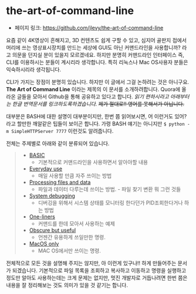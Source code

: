 # the-art-of-command-line

- 페이지 링크: https://github.com/jlevy/the-art-of-command-line

요즘 같이 4K영상이 흔해지고, 3D 컨텐츠도 쉽게 구할 수 있고, 심지어 골판지 접에서 머리에 쓰는 영상표시장치를 만드는 세상에 GUI도 아닌 커맨드라인을 사용합니까? 라고 의문을 던지실 분이 있을지 모르겠네요. 하지만 분명히 커맨드라인 인터페이스 즉, CLI를 이용하시는 분들이 계시리라 생각합니다. 특히 리눅스나 Mac OS사용자 분들은 익숙하시리라 생각됩니다.

CLI가 가지는 장점이 분명히 있습니다. 하지만 이 글에서 그걸 논하려는 것은 아니구요. **The Art of Command Line** 이라는 제목의 이 문서를 소개하려합니다. Quora에 올라온 글들을 모아서 Github을 통해 공유하고 있다고 합니다. *읽기 편하시라고 아래부터는 한글 번역문서를 링크하도록하겠습니다.* ~~제가 절대로!! 영어를 못해서가 아닙니다.~~

대부분은 BASH에 대한 설명이 대부분이지만, 한번 쯤 읽어보시면, 어 이런거도 있어? 라고 할만한 깨알같은 팁들이 보이곤 합니다. 가령 BASH 얘기는 아니지만 ```$ python -m SimpleHTTPServer 7777``` 이런것도 알려줍니다.

전체는 주제별로 아래와 같이 분류되어 있습니다.
> * [BASIC](https://github.com/jlevy/the-art-of-command-line/blob/master/README-ko.md#basics)
>   * 기본적으로 커맨드라인을 사용하면서 알아야할 내용
> * [Everyday use](https://github.com/jlevy/the-art-of-command-line/blob/master/README-ko.md#everyday-use)
>   * 매일 사용할 만큼 자주 쓰이는 방법
> * [Processing files and data](https://github.com/jlevy/the-art-of-command-line/blob/master/README-ko.md#processing-files-and-data)
>   * 파일과 데이터 다루는데 쓰이는 방법. - 파일 찾기 변환 뭐 그런 것들
> * [System debugging](https://github.com/jlevy/the-art-of-command-line/blob/master/README-ko.md#system-debugging)
>   * 디버깅을 위해서 시스템 상태를 모니터링 한다던가 PID조회한다거나 하는 방법
> * [One-liners](https://github.com/jlevy/the-art-of-command-line/blob/master/README-ko.md#one-liners)
>   * 커맨드를 한데 모아서 사용하는 예제
> * [Obscure but useful](https://github.com/jlevy/the-art-of-command-line/blob/master/README-ko.md#obscure-but-useful)
>   * 언젠간 유용하게 쓰일만한 명령.
> * [MacOS only](https://github.com/jlevy/the-art-of-command-line/blob/master/README-ko.md#macos-only)
>   * MAC OS에서만 쓰이는 명령.

전체적으로 모든 것을 설명해 주지는 않지만, 아 이런게 있구나!! 하게 만들어주는 문서가 되겠습니다. 기본적으로 파일 목록을 조회하고 복사하고 이동하고 명령을 실행하고 정도만 알아도 사용하는데는 크게 문제는 없지만, 멋진 개발자로 거듭나려면 한번 쯤은 내용을 잘 정리해보는 것도 의미가 있을 것 같기는 합니다.
